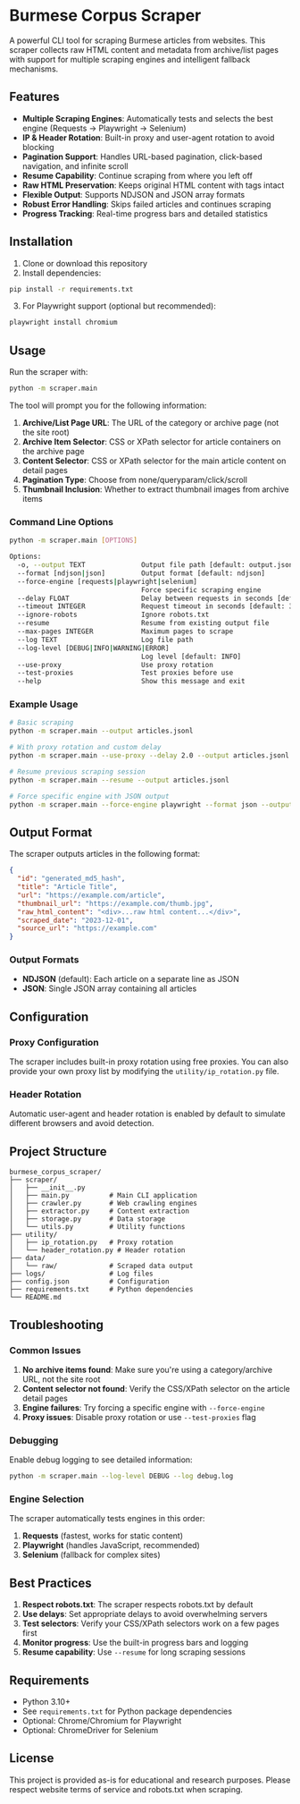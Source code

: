 # Burmese Corpus Scraper

A powerful CLI tool for scraping Burmese articles from websites. This scraper collects raw HTML content and metadata from archive/list pages with support for multiple scraping engines and intelligent fallback mechanisms.

## Features

- **Multiple Scraping Engines**: Automatically tests and selects the best engine (Requests → Playwright → Selenium)
- **IP & Header Rotation**: Built-in proxy and user-agent rotation to avoid blocking
- **Pagination Support**: Handles URL-based pagination, click-based navigation, and infinite scroll
- **Resume Capability**: Continue scraping from where you left off
- **Raw HTML Preservation**: Keeps original HTML content with tags intact
- **Flexible Output**: Supports NDJSON and JSON array formats
- **Robust Error Handling**: Skips failed articles and continues scraping
- **Progress Tracking**: Real-time progress bars and detailed statistics

## Installation

1. Clone or download this repository
2. Install dependencies:

```bash
pip install -r requirements.txt
```

3. For Playwright support (optional but recommended):

```bash
playwright install chromium
```

## Usage

Run the scraper with:

```bash
python -m scraper.main
```

The tool will prompt you for the following information:

1. **Archive/List Page URL**: The URL of the category or archive page (not the site root)
2. **Archive Item Selector**: CSS or XPath selector for article containers on the archive page
3. **Content Selector**: CSS or XPath selector for the main article content on detail pages
4. **Pagination Type**: Choose from none/queryparam/click/scroll
5. **Thumbnail Inclusion**: Whether to extract thumbnail images from archive items

### Command Line Options

```bash
python -m scraper.main [OPTIONS]

Options:
  -o, --output TEXT              Output file path [default: output.jsonl]
  --format [ndjson|json]         Output format [default: ndjson]
  --force-engine [requests|playwright|selenium]
                                 Force specific scraping engine
  --delay FLOAT                  Delay between requests in seconds [default: 1.0]
  --timeout INTEGER              Request timeout in seconds [default: 30]
  --ignore-robots                Ignore robots.txt
  --resume                       Resume from existing output file
  --max-pages INTEGER            Maximum pages to scrape
  --log TEXT                     Log file path
  --log-level [DEBUG|INFO|WARNING|ERROR]
                                 Log level [default: INFO]
  --use-proxy                    Use proxy rotation
  --test-proxies                 Test proxies before use
  --help                         Show this message and exit
```

### Example Usage

```bash
# Basic scraping
python -m scraper.main --output articles.jsonl

# With proxy rotation and custom delay
python -m scraper.main --use-proxy --delay 2.0 --output articles.jsonl

# Resume previous scraping session
python -m scraper.main --resume --output articles.jsonl

# Force specific engine with JSON output
python -m scraper.main --force-engine playwright --format json --output articles.json
```

## Output Format

The scraper outputs articles in the following format:

```json
{
  "id": "generated_md5_hash",
  "title": "Article Title",
  "url": "https://example.com/article",
  "thumbnail_url": "https://example.com/thumb.jpg",
  "raw_html_content": "<div>...raw html content...</div>",
  "scraped_date": "2023-12-01",
  "source_url": "https://example.com"
}
```

### Output Formats

- **NDJSON** (default): Each article on a separate line as JSON
- **JSON**: Single JSON array containing all articles

## Configuration

### Proxy Configuration

The scraper includes built-in proxy rotation using free proxies. You can also provide your own proxy list by modifying the `utility/ip_rotation.py` file.

### Header Rotation

Automatic user-agent and header rotation is enabled by default to simulate different browsers and avoid detection.

## Project Structure

```
burmese_corpus_scraper/
├── scraper/
│   ├── __init__.py
│   ├── main.py          # Main CLI application
│   ├── crawler.py       # Web crawling engines
│   ├── extractor.py     # Content extraction
│   ├── storage.py       # Data storage
│   └── utils.py         # Utility functions
├── utility/
│   ├── ip_rotation.py   # Proxy rotation
│   └── header_rotation.py # Header rotation
├── data/
│   └── raw/             # Scraped data output
├── logs/                # Log files
├── config.json          # Configuration
├── requirements.txt     # Python dependencies
└── README.md
```

## Troubleshooting

### Common Issues

1. **No archive items found**: Make sure you're using a category/archive URL, not the site root
2. **Content selector not found**: Verify the CSS/XPath selector on the article detail pages
3. **Engine failures**: Try forcing a specific engine with `--force-engine`
4. **Proxy issues**: Disable proxy rotation or use `--test-proxies` flag

### Debugging

Enable debug logging to see detailed information:

```bash
python -m scraper.main --log-level DEBUG --log debug.log
```

### Engine Selection

The scraper automatically tests engines in this order:
1. **Requests** (fastest, works for static content)
2. **Playwright** (handles JavaScript, recommended)
3. **Selenium** (fallback for complex sites)

## Best Practices

1. **Respect robots.txt**: The scraper respects robots.txt by default
2. **Use delays**: Set appropriate delays to avoid overwhelming servers
3. **Test selectors**: Verify your CSS/XPath selectors work on a few pages first
4. **Monitor progress**: Use the built-in progress bars and logging
5. **Resume capability**: Use `--resume` for long scraping sessions

## Requirements

- Python 3.10+
- See `requirements.txt` for Python package dependencies
- Optional: Chrome/Chromium for Playwright
- Optional: ChromeDriver for Selenium

## License

This project is provided as-is for educational and research purposes. Please respect website terms of service and robots.txt when scraping.
